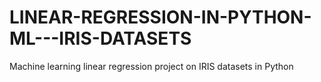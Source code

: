 # LINEAR-REGRESSION-IN-PYTHON-ML---IRIS-DATASETS
Machine learning linear regression project on IRIS datasets in Python
